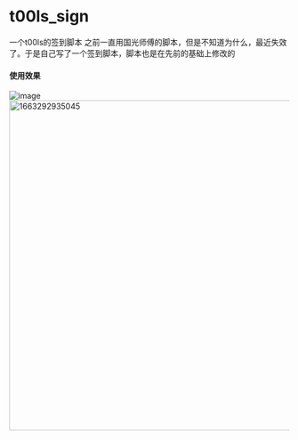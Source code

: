 # t00ls_sign
一个t00ls的签到脚本
之前一直用国光师傅的脚本，但是不知道为什么，最近失效了。于是自己写了一个签到脚本，脚本也是在先前的基础上修改的

#### 使用效果
![image](https://user-images.githubusercontent.com/56790427/190538723-b3523eee-4f67-440a-b153-f0fe4ef95af5.png)
<img width="593" alt="1663292935045" src="https://user-images.githubusercontent.com/56790427/190539013-03e4eafd-d45f-4406-a20a-8f7c6895cc10.png">
